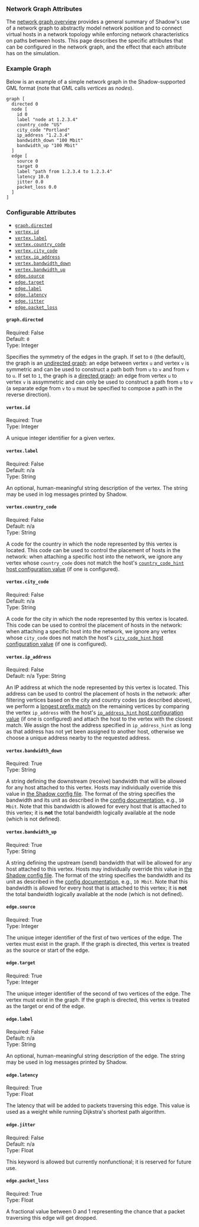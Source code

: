 ### Network Graph Attributes

The [network graph overview](network_config.md) provides a general summary of Shadow's use of a network graph to abstractly model network position and to connect virtual hosts in a network topology while enforcing network characteristics on paths between hosts. This page describes the specific attributes that can be configured in the network graph, and the effect that each attribute has on the simulation.

### Example Graph

Below is an example of a simple network graph in the Shadow-supported GML format (note that GML calls _vertices_ as _nodes_).

```gml
graph [
  directed 0
  node [
    id 0
    label "node at 1.2.3.4"
    country_code "US"
    city_code "Portland"
    ip_address "1.2.3.4"
    bandwidth_down "100 Mbit"
    bandwidth_up "100 Mbit"
  ]
  edge [
    source 0
    target 0
    label "path from 1.2.3.4 to 1.2.3.4"
    latency 10.0
    jitter 0.0
    packet_loss 0.0
  ]
]
```

### Configurable Attributes

- [`graph.directed`](#graphdirected)
- [`vertex.id`](#vertexid)
- [`vertex.label`](#vertexlabel)
- [`vertex.country_code`](#vertexcountry_code)
- [`vertex.city_code`](#vertexcity_code)
- [`vertex.ip_address`](#vertexip_address)
- [`vertex.bandwidth_down`](#vertexbandwidth_down)
- [`vertex.bandwidth_up`](#vertexbandwidth_up)
- [`edge.source`](#edgesource)
- [`edge.target`](#edgetarget)
- [`edge.label`](#edgelabel)
- [`edge.latency`](#edgelatency)
- [`edge.jitter`](#edgejitter)
- [`edge.packet_loss`](#edgepacket_loss)

#### `graph.directed`

Required: False  
Default: `0`  
Type: Integer

Specifies the symmetry of the edges in the graph. If set to `0` (the default), the graph is an [undirected graph](https://en.wikipedia.org/wiki/Graph_(discrete_mathematics)): an edge between vertex `u` and vertex `v` is symmetric and can be used to construct a path both from `u` to `v` and from `v` to `u`. If set to `1`, the graph is a [directed graph](https://en.wikipedia.org/wiki/Directed_graph): an edge from vertex `u` to vertex `v` is assymmetric and can only be used to construct a path from `u` to `v` (a separate edge from `v` to `u` must be specified to compose a path in the reverse direction).

#### `vertex.id`

Required: True  
Type: Integer

A unique integer identifier for a given vertex.

#### `vertex.label`

Required: False  
Default: n/a  
Type: String

An optional, human-meaningful string description of the vertex. The string may be used in log messages printed by Shadow.

#### `vertex.country_code`

Required: False  
Default: n/a  
Type: String

A code for the country in which the node represented by this vertex is located. This code can be used to control the placement of hosts in the network: when attaching a specific host into the network, we ignore any vertex whose `country_code` does not match the host's [`country_code_hint` host configuration value](shadow_config_options.md#host_defaultscountry_code_hint) (if one is configured).

#### `vertex.city_code`

Required: False  
Default: n/a  
Type: String

A code for the city in which the node represented by this vertex is located. This code can be used to control the placement of hosts in the network: when attaching a specific host into the network, we ignore any vertex whose `city_code` does not match the host's [`city_code_hint` host configuration value](shadow_config_options.md#host_defaultscity_code_hint) (if one is configured).

#### `vertex.ip_address`

Required: False  
Default: n/a
Type: String

An IP address at which the node represented by this vertex is located. This address can be used to control the placement of hosts in the network: after filtering vertices based on the city and country codes (as described above), we perform a [longest prefix match](https://en.wikipedia.org/wiki/Longest_prefix_match) on the remaining vertices by comparing the vertex `ip_address` with the host's [`ip_address_hint` host configuration value](shadow_config_options.md#host_defaultsip_address_hint) (if one is configured) and attach the host to the vertex with the closest match. We assign the host the address specified in `ip_address_hint` as long as that address has not yet been assigned to another host, otherwise we choose a unique address nearby to the requested address.

#### `vertex.bandwidth_down`

Required: True  
Type: String

A string defining the downstream (receive) bandwidth that will be allowed for any host attached to this vertex. Hosts may individually override this value in [the Shadow config file](shadow_config_options.md#hostshostnamebandwidth_down). The format of the string specifies the bandwidth and its unit as described in the [config documentation](shadow_config_options.md), e.g., `10 Mbit`. Note that this bandwidth is allowed for every host that is attached to this vertex; it is **not** the total bandwidth logically available at the node (which is not defined).

#### `vertex.bandwidth_up`

Required: True  
Type: String

A string defining the upstream (send) bandwidth that will be allowed for any host attached to this vertex. Hosts may individually override this value in [the Shadow config file](shadow_config_options.md#hostshostnamebandwidth_up). The format of the string specifies the bandwidth and its unit as described in the [config documentation](shadow_config_options.md), e.g., `10 Mbit`. Note that this bandwidth is allowed for every host that is attached to this vertex; it is **not** the total bandwidth logically available at the node (which is not defined).

#### `edge.source`

Required: True  
Type: Integer

The unique integer identifier of the first of two vertices of the edge. The vertex must exist in the graph. If the graph is directed, this vertex is treated as the source or start of the edge.

#### `edge.target`

Required: True  
Type: Integer

The unique integer identifier of the second of two vertices of the edge. The vertex must exist in the graph. If the graph is directed, this vertex is treated as the target or end of the edge.

#### `edge.label`

Required: False  
Default: n/a  
Type: String

An optional, human-meaningful string description of the edge. The string may be used in log messages printed by Shadow.

#### `edge.latency`

Required: True  
Type: Float

The latency that will be added to packets traversing this edge. This value is used as a weight while running Dijkstra's shortest path algorithm.

#### `edge.jitter`

Required: False  
Default: n/a  
Type: Float

This keyword is allowed but currently nonfunctional; it is reserved for future use.

#### `edge.packet_loss`

Required: True  
Type: Float

A fractional value between 0 and 1 representing the chance that a packet traversing this edge will get dropped.
